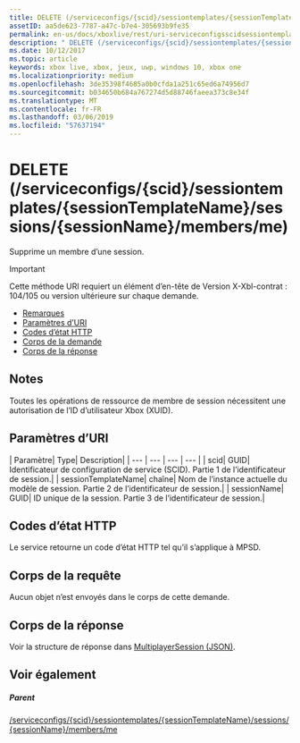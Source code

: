 ```yaml
---
title: DELETE (/serviceconfigs/{scid}/sessiontemplates/{sessionTemplateName}/sessions/{sessionName}/members/me)
assetID: aa5de623-7787-a47c-b7e4-305693b9fe35
permalink: en-us/docs/xboxlive/rest/uri-serviceconfigsscidsessiontemplatessessiontemplatenamesessionssessionnamemembersmedelete.html
description: " DELETE (/serviceconfigs/{scid}/sessiontemplates/{sessionTemplateName}/sessions/{sessionName}/members/me)"
ms.date: 10/12/2017
ms.topic: article
keywords: xbox live, xbox, jeux, uwp, windows 10, xbox one
ms.localizationpriority: medium
ms.openlocfilehash: 3de35398f4685a0b0cfda1a251c65ed6a74956d7
ms.sourcegitcommit: b034650b684a767274d5d88746faeea373c8e34f
ms.translationtype: MT
ms.contentlocale: fr-FR
ms.lasthandoff: 03/06/2019
ms.locfileid: "57637194"
---
```

# <a name="delete-serviceconfigsscidsessiontemplatessessiontemplatenamesessionssessionnamemembersme"></a>DELETE (/serviceconfigs/{scid}/sessiontemplates/{sessionTemplateName}/sessions/{sessionName}/members/me)
Supprime un membre d’une session.

> [!IMPORTANT]
> Cette méthode URI requiert un élément d’en-tête de Version X-Xbl-contrat : 104/105 ou version ultérieure sur chaque demande.

  * [Remarques](#ID4ET)
  * [Paramètres d’URI](#ID4E3)
  * [Codes d’état HTTP](#ID4EHB)
  * [Corps de la demande](#ID4ENB)
  * [Corps de la réponse](#ID4EYB)

<a id="ID4ET"></a>


## <a name="remarks"></a>Notes
Toutes les opérations de ressource de membre de session nécessitent une autorisation de l’ID d’utilisateur Xbox (XUID).  
<a id="ID4E3"></a>


## <a name="uri-parameters"></a>Paramètres d’URI

| Paramètre| Type| Description|
| --- | --- | --- | --- |
| scid| GUID| Identificateur de configuration de service (SCID). Partie 1 de l’identificateur de session.|
| sessionTemplateName| chaîne| Nom de l’instance actuelle du modèle de session. Partie 2 de l’identificateur de session.|
| sessionName| GUID| ID unique de la session. Partie 3 de l’identificateur de session.|

<a id="ID4EHB"></a>


## <a name="http-status-codes"></a>Codes d’état HTTP
Le service retourne un code d’état HTTP tel qu’il s’applique à MPSD.  
<a id="ID4ENB"></a>


## <a name="request-body"></a>Corps de la requête

Aucun objet n’est envoyés dans le corps de cette demande.

<a id="ID4EYB"></a>


## <a name="response-body"></a>Corps de la réponse
Voir la structure de réponse dans [MultiplayerSession (JSON)](../../json/json-multiplayersession.md).  
<a id="ID4EBC"></a>


## <a name="see-also"></a>Voir également

<a id="ID4EDC"></a>


##### <a name="parent"></a>Parent

[/serviceconfigs/{scid}/sessiontemplates/{sessionTemplateName}/sessions/{sessionName}/members/me](uri-serviceconfigsscidsessiontemplatessessiontemplatenamesessionssessionnamemembersme.md)

